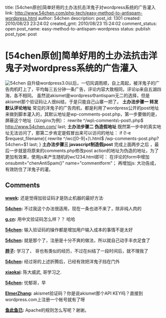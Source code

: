 title: [54chen原创]简单好用的土办法抗击洋鬼子对wordpress系统的广告灌入
link: http://www.54chen.com/php-tech/easy-method-to-antispam-wordpress.html
author: 54chen
description: 
post_id: 1301
created: 2010/08/23 23:24:02
created_gmt: 2010/08/23 15:24:02
comment_status: open
post_name: easy-method-to-antispam-wordpress
status: publish
post_type: post

# [54chen原创]简单好用的土办法抗击洋鬼子对wordpress系统的广告灌入

![54chen](http://img04.taobaocdn.com/imgextra/i4/T1c3hJXb8pXXcVO1Z._112132.jpg) 自升级wordpress3.0以后，一切风调雨顺，自上周起，被洋鬼子的广告肉机盯上了，平均每三五分钟一条广告，评论内容大致相同，评论ip来自五湖四海，各不相同。 虽然说akismet是wordpress中antispam无二的选择，但是akismet那个验证码让人很纠结，于是只能自己山寨一把了。 **土办法步骤一 转发默认评论地址** 常见的洋鬼子的广告肉机，都是利用了wordpress公开的post地址来做到脚本灌入的，其默认地址是wp-comments-post.php，第一步要做的是，屏蔽这个地址（以nginx为例）： rewrite ^/wp\\-comments\\-post\\.php$ http://www.54chen.com/ last; **土办法步骤二 伪造假地址** 既然第一步中的真实地址无法访问了，那第二步肯定是假冒出来可以访问的地址： if (!-e $request_filename){ rewrite ^/wc([0-9]+)\\.html$ /wp-comments-post.php?54chen=$1 last; } **土办法步骤三 javascript制造假post** 完成上面两步之后 ，最后一步就是将原来的comments.php修改post action的地址为伪造的地址，为了更加有效果，使用js来产生随机的wc1234.html即可： 在评论的form中增加onsubmit="chenAntiSpam()" name="commentform"； 再增加js: <script type="text/javascript"> function chenAntiSpam() {  var param ='wc'+Math.round(Math.random()*1000)+'.html';  document.commentform.action = 'http://www.54chen.com/'+param; } </script> 大功告成，有效防住了洋鬼子的灌。

## Comments

**[wwek](#13016 "2010-08-30 16:03:47"):** 还是觉得加验证码才是防止机器的最好方法·

**[54chen](#13017 "2010-08-30 16:10:57"):** 不过我这个办法很适用，现在一条也进不来了，除非纯人肉的

**[g.cn](#13021 "2010-09-01 18:04:53"):** 用中文验证码怎么样？？ 哈哈

**[54chen](#13022 "2010-09-01 20:08:28"):** 输入验证码的操作都是增加用户输入成本的事情不是太好

**[54chen](#12994 "2010-08-24 10:26:20"):** 就是那个了，注册是十分不爽的做法，所以就自己动手丰衣足食了

**[胖子](#12989 "2010-08-24 09:21:56"):** 学习了， 哥也有类似的经历，不过在纠结了一段时间后，就不理我了

**[54chen](#12990 "2010-08-24 09:24:19"):** 经过哥的上述折腾后，已经有效把洋鬼子挡在门外

**[xiaokai](#12991 "2010-08-24 09:48:03"):** 陈大威武, 哥学习之.

**[54chen](#12992 "2010-08-24 09:51:24"):** 忧郁哥，早

**[ElmerZhang](#12993 "2010-08-24 10:13:22"):** akismet验证码？你是说akismet那个API KEY吗？直接到wordpress.com上注册一个帐号就有了呀

**[鱼此鱼已](#13278 "2010-12-22 09:49:21"):** Apache的规则怎么写呢？谢谢。

